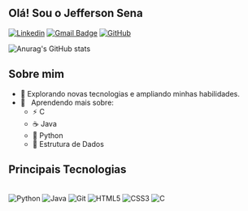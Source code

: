 ## Olá! Sou o Jefferson Sena 
[![Linkedin](https://img.shields.io/badge/-Linkedin-blue?style=flat-square&logo=Linkedin&logoColor=white&link=https://www.linkedin.com/in/jefferson-sena-5000ab17b/)](https://www.linkedin.com/in/jefferson-sena-5000ab17b/)
[![Gmail Badge](https://img.shields.io/badge/-Gmail-red?style=flat-square&logo=Gmail&logoColor=white&link=mailto:jeffersonsena12144@gmail.com)](mailto:jeffersonsena12144@gmail.com)
[![GitHub](https://img.shields.io/github/followers/iuricode?label=GitHub&style=social)](https://github.com/JeffersonSenaa)

![Anurag's GitHub stats](https://github-readme-stats.vercel.app/api?username=JeffersonSenaa&count_private=true&show_icons=true&theme=tokyonight)



## Sobre mim

- 🤔 Explorando novas tecnologias e ampliando minhas habilidades.
- 🌱 &nbsp; Aprendendo mais sobre:
  - ⚡ C
  - ☕ Java
  - 🐍 Python
  - 🎲 Estrutura de Dados
    
## Principais Tecnologias
<div style="display: inline_block"><br/>
  <img align="center" alt="Python" src="https://img.shields.io/badge/Python-14354C?style=for-the-badge&logo=python&logoColor=white">
  <img align="center" alt="Java" src="https://img.shields.io/badge/Java-ED8B00?style=for-the-badge&logo=openjdk&logoColor=white">
  <img align="center" alt="Git" src="https://img.shields.io/badge/GIT-E44C30?style=for-the-badge&logo=git&logoColor=white">
  <img align="center" alt="HTML5" src="https://img.shields.io/badge/HTML5-E34F26?style=for-the-badge&logo=html5&logoColor=white">
  <img align="center" alt="CSS3" src="https://img.shields.io/badge/CSS3-1572B6?style=for-the-badge&logo=css3&logoColor=white">
  <img align="center" alt="C" src="https://img.shields.io/badge/C-00599C?style=for-the-badge&logo=c&logoColor=white">
</div>

